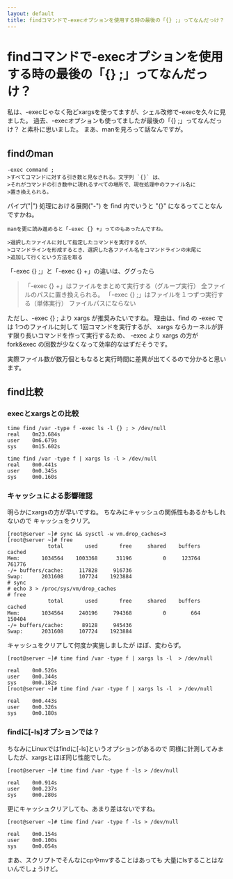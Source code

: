 ```yaml
---
layout: default
title: findコマンドで-execオプションを使用する時の最後の「{} ;」ってなんだっけ？
---
```


# findコマンドで-execオプションを使用する時の最後の「{} ;」ってなんだっけ？

私は、-execじゃなく殆どxargsを使ってますが、シェル改修で-execを久々に見ました。
過去、-execオプションも使ってましたが最後の「{} ;」ってなんだっけ？
と素朴に思いました。
まあ、manを見ろって話なんですが。

## findのman

```console:man抜粋
-exec command ;
>すべてコマンドに対する引き数と見なされる。文字列 `{}` は、
>それがコマンドの引き数中に現れるすべての場所で、現在処理中のファイル名に
>置き換えられる。
```

パイプ("|") 処理における展開("-") を find 内でいうと "{}" 
になるってことなんですかね。

```console:man抜粋
manを更に読み進めると「-exec {} +」ってのもあったんですね。

>選択したファイルに対して指定したコマンドを実行するが、
>コマンドラインを形成するとき、選択した各ファイル名をコマンドラインの末尾に
>追加して行くという方法を取る
```

「-exec {} ;」と「-exec {} +」の違いは、ググったら
>「-exec {} +」はファイルをまとめて実行する（グループ実行）
>全ファイルのパスに置き換えられる。
>「-exec {} ;」はファイルを１つずつ実行する（単体実行）
>ファイルパスにならない

ただし、-exec {} ; より xargs が推奨みたいですね。
理由は、find の -exec では 1つのファイルに対して 1回コマンドを実行するが、
xargs ならカーネルが許す限り長いコマンドを作って実行するため、
-exec より xargs の方が fork&exec の回数が少なくなって効率的なはずだそうです。

実際ファイル数が数万個ともなると実行時間に差異が出てくるので分かると思います。

## find比較

### execとxargsとの比較

```
time find /var -type f -exec ls -l {} ; > /dev/null
real    0m23.684s
user    0m6.679s
sys     0m15.602s

time find /var -type f | xargs ls -l > /dev/null
real    0m0.441s
user    0m0.345s
sys     0m0.160s
```
### キャッシュによる影響確認

明らかにxargsの方が早いですね。
ちなみにキャッシュの関係性もあるかもしれないので
キャッシュをクリア。

```
[root@server ~]# sync && sysctl -w vm.drop_caches=3
[root@server ~]# free
             total       used       free     shared    buffers     cached
Mem:       1034564    1003368      31196          0     123764     761776
-/+ buffers/cache:     117828     916736
Swap:      2031608     107724    1923884
# sync
# echo 3 > /proc/sys/vm/drop_caches
# free
             total       used       free     shared    buffers     cached
Mem:       1034564     240196     794368          0        664     150404
-/+ buffers/cache:      89128     945436
Swap:      2031608     107724    1923884
```

キャッシュをクリアして何度か実施しましたが
ほぼ、変わらず。

```
[root@server ~]# time find /var -type f | xargs ls -l  > /dev/null

real    0m0.526s
user    0m0.344s
sys     0m0.182s
[root@server ~]# time find /var -type f | xargs ls -l  > /dev/null

real    0m0.443s
user    0m0.326s
sys     0m0.180s
```

### findに[-ls]オプションでは？

ちなみにLinuxではfindに[-ls]というオプションがあるので
同様に計測してみましたが、xargsとほぼ同じ性能でした。

```
[root@server ~]# time find /var -type f -ls > /dev/null

real    0m0.914s
user    0m0.237s
sys     0m0.280s
```

更にキャッシュクリアしても、あまり差はないですね。

```
[root@server ~]# time find /var -type f -ls > /dev/null

real    0m0.154s
user    0m0.100s
sys     0m0.054s
```

まあ、スクリプトでそんなにcpやmvすることはあっても
大量にlsすることはないんでしょうけど。

